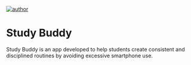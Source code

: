 [![author](https://img.shields.io/badge/author-ktchaos-purple.svg)](https://github.com/ktchaos)

# Study Buddy

Study Buddy is an app developed to help students create consistent and disciplined routines by avoiding excessive smartphone use.
